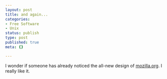 ```yaml
---
layout: post
title: and again...
categories:
- Free Software
- Unix
status: publish
type: post
published: true
meta: {}

---
```

I wonder if someone has already noticed the all-new design of <a href="http://www.mozilla.org/">mozilla.org</a>. I really like it.
